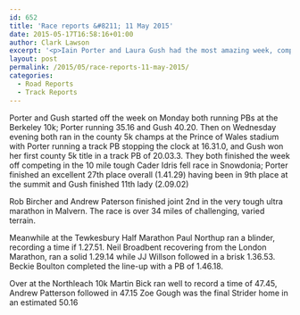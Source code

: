 ```yaml
---
id: 652
title: 'Race reports &#8211; 11 May 2015'
date: 2015-05-17T16:58:16+01:00
author: Clark Lawson
excerpt: '<p>Iain Porter and Laura Gush had the most amazing week, competing three times in six days while groups of Striders headed to Malvern, Northleach and Tewkesbury to compete.</p>'
layout: post
permalink: /2015/05/race-reports-11-may-2015/
categories:
  - Road Reports
  - Track Reports
---
```

Porter and Gush started off the week on Monday both running PBs at the Berkeley 10k; Porter running 35.16 and Gush 40.20. Then on Wednesday evening both ran in the county 5k champs at the Prince of Wales stadium with Porter running a track PB stopping the clock at 16.31.0, and Gush won her first county 5k title in a track PB of 20.03.3. They both finished the week off competing in the 10 mile tough Cader Idris fell race in Snowdonia; Porter finished an excellent 27th place overall (1.41.29) having been in 9th place at the summit and Gush finished 11th lady (2.09.02)

Rob Bircher and Andrew Paterson finished joint 2nd in the very tough ultra marathon in Malvern. The race is over 34 miles of challenging, varied terrain.

Meanwhile at the Tewkesbury Half Marathon Paul Northup ran a blinder, recording a time if 1.27.51. Neil Broadbent recovering from the London Marathon, ran a solid 1.29.14 while JJ Willson followed in a brisk 1.36.53. Beckie Boulton completed the line-up with a PB of 1.46.18. 

Over at the Northleach 10k Martin Bick ran well to record a time of 47.45, Andrew Patterson followed in 47.15 Zoe Gough was the final Strider home in an estimated 50.16